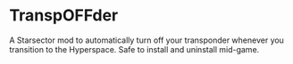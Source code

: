 # TranspOFFder

A Starsector mod to automatically turn off your transponder whenever you transition to the Hyperspace.
Safe to install and uninstall mid-game.
